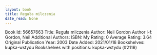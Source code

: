 ```yaml
---
layout: book
title: Reguła milczenia
date_read: None
---
```


Book Id: 56657663
Title: Reguła milczenia
Author: Neil Gordon
Author l-f: Gordon, Neil
Additional Authors: 
ISBN: 
My Rating: 0
Average Rating: 3.64
Original Publication Year: 2003
Date Added: 2021/01/18
Bookshelves: kupka-wstydu
Bookshelves with positions: kupka-wstydu (#2118)

